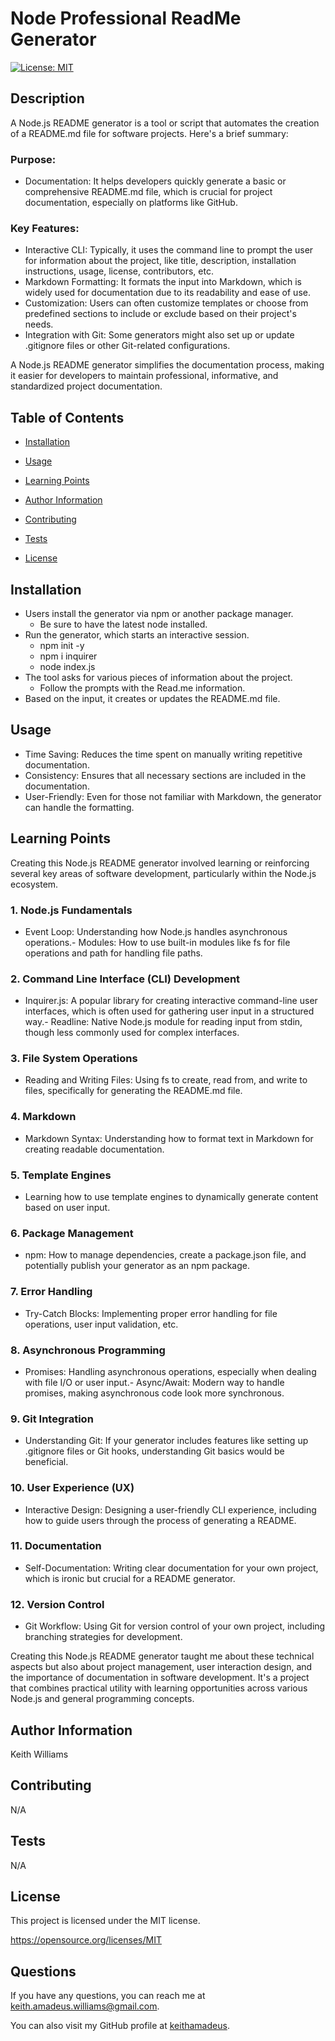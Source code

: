 
# Node Professional ReadMe Generator

  

[![License: MIT](https://img.shields.io/badge/License-MIT-yellow.svg)](https://opensource.org/licenses/MIT)

  

## Description

A Node.js README generator is a tool or script that automates the creation of a README.md file for software projects. Here's a brief summary: 
### Purpose:
- Documentation: It helps developers quickly generate a basic or comprehensive README.md file, which is crucial for project documentation, especially on platforms like GitHub.
### Key Features:
- Interactive CLI: Typically, it uses the command line to prompt the user for information about the project, like title, description, installation instructions, usage, license, contributors, etc. 
- Markdown Formatting: It formats the input into Markdown, which is widely used for documentation due to its readability and ease of use. 
- Customization: Users can often customize templates or choose from predefined sections to include or exclude based on their project's needs. 
- Integration with Git: Some generators might also set up or update .gitignore files or other Git-related configurations.

A Node.js README generator simplifies the documentation process, making it easier for developers to maintain professional, informative, and standardized project documentation.

  

## Table of Contents

- [Installation](#installation)

- [Usage](#usage)

- [Learning Points](#learning-points)

- [Author Information](#author-information)

- [Contributing](#contributing)

- [Tests](#tests)

- [License](#license)

  

## Installation

- Users install the generator via npm or another package manager. 
	- Be sure to have the latest node installed. 
- Run the generator, which starts an interactive session. 
	- npm init -y 
	- npm i inquirer 
	- node index.js
- The tool asks for various pieces of information about the project. 
	- Follow the prompts with the Read.me information. 
- Based on the input, it creates or updates the README.md file.

  

## Usage

- Time Saving: Reduces the time spent on manually writing repetitive documentation. 
- Consistency: Ensures that all necessary sections are included in the documentation.
- User-Friendly: Even for those not familiar with Markdown, the generator can handle the formatting.

  

## Learning Points

Creating this Node.js README generator involved learning or reinforcing several key areas of software development, particularly within the Node.js ecosystem.
### 1. Node.js Fundamentals
- Event Loop: Understanding how Node.js handles asynchronous operations.- Modules: How to use built-in modules like fs for file operations and path for handling file paths.
### 2. Command Line Interface (CLI) Development
- Inquirer.js: A popular library for creating interactive command-line user interfaces, which is often used for gathering user input in a structured way.- Readline: Native Node.js module for reading input from stdin, though less commonly used for complex interfaces.
### 3. File System Operations
- Reading and Writing Files: Using fs to create, read from, and write to files, specifically for generating the README.md file.
### 4. Markdown
- Markdown Syntax: Understanding how to format text in Markdown for creating readable documentation.
### 5. Template Engines
- Learning how to use template engines to dynamically generate content based on user input.
### 6. Package Management
- npm: How to manage dependencies, create a package.json file, and potentially publish your generator as an npm package.
### 7. Error Handling
- Try-Catch Blocks: Implementing proper error handling for file operations, user input validation, etc.
### 8. Asynchronous Programming
- Promises: Handling asynchronous operations, especially when dealing with file I/O or user input.- Async/Await: Modern way to handle promises, making asynchronous code look more synchronous.
### 9. Git Integration
- Understanding Git: If your generator includes features like setting up .gitignore files or Git hooks, understanding Git basics would be beneficial.
### 10. User Experience (UX)
- Interactive Design: Designing a user-friendly CLI experience, including how to guide users through the process of generating a README.
### 11. Documentation
- Self-Documentation: Writing clear documentation for your own project, which is ironic but crucial for a README generator.
### 12. Version Control
- Git Workflow: Using Git for version control of your own project, including branching strategies for development.

Creating this Node.js README generator taught me about these technical aspects but also about project management, user interaction design, and the importance of documentation in software development. It's a project that combines practical utility with learning opportunities across various Node.js and general programming concepts.

  

## Author Information

Keith Williams

  

## Contributing

N/A

## Tests

N/A

## License

This project is licensed under the MIT license.

https://opensource.org/licenses/MIT

  

## Questions

If you have any questions, you can reach me at keith.amadeus.williams@gmail.com.

You can also visit my GitHub profile at [keithamadeus](https://github.com/keithamadeus).